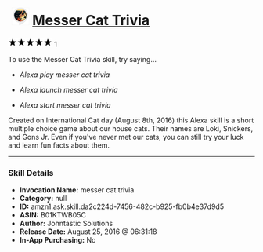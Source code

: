 # &nbsp;<img src="skill_icon" alt="Messer Cat Trivia icon" width="36"> [Messer Cat Trivia](http://alexa.amazon.com/#skills/amzn1.ask.skill.da2c224d-7456-482c-b925-fb0b4e37d9d5)
![5 stars](../../images/ic_star_black_18dp_1x.png)![5 stars](../../images/ic_star_black_18dp_1x.png)![5 stars](../../images/ic_star_black_18dp_1x.png)![5 stars](../../images/ic_star_black_18dp_1x.png)![5 stars](../../images/ic_star_black_18dp_1x.png) 1

To use the Messer Cat Trivia skill, try saying...

* *Alexa play messer cat trivia*

* *Alexa launch messer cat trivia*

* *Alexa start messer cat trivia*

Created on International Cat day (August 8th, 2016) this Alexa skill is a short multiple choice game about our house cats.  Their names are Loki, Snickers, and Gons Jr.   Even if you've never met our cats, you can still try your luck and learn fun facts about them.

***

### Skill Details

* **Invocation Name:** messer cat trivia
* **Category:** null
* **ID:** amzn1.ask.skill.da2c224d-7456-482c-b925-fb0b4e37d9d5
* **ASIN:** B01KTWB05C
* **Author:** Johntastic Solutions
* **Release Date:** August 25, 2016 @ 06:31:18
* **In-App Purchasing:** No
